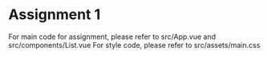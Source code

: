 # Assignment 1
For main code for assignment, please refer to src/App.vue and src/components/List.vue
For style code, please refer to src/assets/main.css

